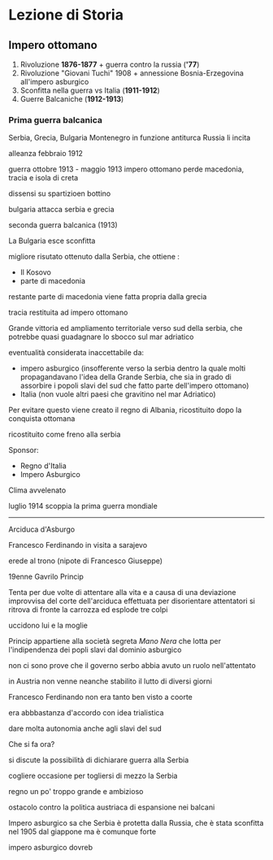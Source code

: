 # Lezione di Storia

## Impero ottomano
1. Rivoluzione **1876-1877** + guerra contro la russia (**'77**)
2. Rivoluzione "Giovani Tuchi" 1908 + annessione Bosnia-Erzegovina all'impero asburgico
3. Sconfitta nella guerra vs Italia (**1911-1912**)
4. Guerre Balcaniche (**1912-1913**)


### Prima guerra balcanica
Serbia, Grecia, Bulgaria  Montenegro in funzione antiturca
Russia li incita


alleanza febbraio 1912

guerra ottobre 1913 - maggio 1913
impero ottomano perde macedonia, tracia e isola di creta

dissensi su spartizioen bottino

bulgaria attacca serbia e grecia


seconda guerra balcanica (1913)

La Bulgaria esce sconfitta

migliore risutato ottenuto dalla Serbia, che ottiene :
* Il Kosovo
* parte di macedonia

restante parte di macedonia viene fatta propria dalla grecia


tracia restituita ad impero ottomano


Grande vittoria ed ampliamento territoriale verso sud della serbia, che potrebbe quasi guadagnare lo sbocco sul mar adriatico

eventualità considerata inaccettabile da:
* impero asburgico (insofferente verso la serbia dentro la quale molti propagandavano l'idea della Grande Serbia, che sia in grado di assorbire i popoli slavi del sud che fatto parte dell'impero ottomano)
* Italia (non vuole altri paesi che gravitino nel mar Adriatico)

Per evitare questo viene creato il regno di Albania, ricostituito dopo la conquista ottomana

ricostituito come freno alla serbia

Sponsor: 
* Regno d'Italia
* Impero Asburgico


Clima avvelenato

luglio 1914 scoppia la prima guerra mondiale


---

Arciduca d'Asburgo 

Francesco Ferdinando in visita a sarajevo

erede al trono (nipote di Francesco Giuseppe)

19enne Gavrilo Princip

Tenta per due volte di attentare alla vita e a causa di una deviazione improvvisa del corte dell'arciduca effettuata per disorientare attentatori si ritrova di fronte la carrozza ed esplode tre colpi

uccidono lui e la moglie

Princip appartiene alla società segreta _Mano Nera_ che lotta per l'indipendenza dei popli slavi dal dominio asburgico

non ci sono prove che il governo serbo abbia avuto un ruolo nell'attentato

in Austria non venne neanche stabilito il lutto di diversi giorni

Francesco Ferdinando non era tanto ben visto a coorte

era abbbastanza d'accordo con idea trialistica

dare molta autonomia anche agli slavi del sud

Che si fa ora?

si discute la possibilità di dichiarare guerra alla Serbia


cogliere occasione per togliersi di mezzo la Serbia

regno un po' troppo grande e ambizioso

ostacolo contro la politica austriaca di espansione nei balcani


Impero asburgico sa che Serbia è protetta dalla Russia, che è stata sconfitta nel 1905 dal giappone ma è comunque forte


impero asburgico dovreb
<!--stackedit_data:
eyJoaXN0b3J5IjpbNTIxOTA1MjY4LC03ODExNTk4MzMsLTE0MT
Y2MzI5MDNdfQ==
-->